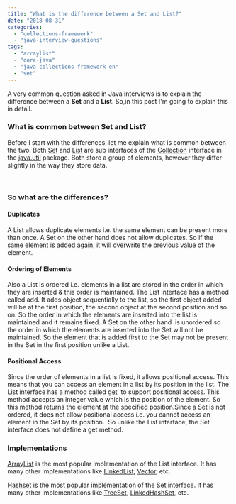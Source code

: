 ```yaml
---
title: "What is the difference between a Set and List?"
date: "2018-08-31"
categories: 
  - "collections-framework"
  - "java-interview-questions"
tags: 
  - "arraylist"
  - "core-java"
  - "java-collections-framework-en"
  - "set"
---
```


A very common question asked in Java interviews is to explain the difference between a **Set** and a **List**. So,in this post I'm going to explain this in detail.

### What is common between Set and List?

Before I start with the differences, let me explain what is common between the two. Both [Set](https://docs.oracle.com/javase/8/docs/api/java/util/Set.html) and [List](https://docs.oracle.com/javase/8/docs/api/java/util/List.html) are sub interfaces of the [Collection](https://docs.oracle.com/javase/8/docs/api/java/util/Collection.html) interface in the [java.util](https://docs.oracle.com/javase/8/docs/api/java/util/package-summary.html) package. Both store a group of elements, however they differ slightly in the way they store data.

 

### So what are the differences?

#### Duplicates

A List allows duplicate elements i.e. the same element can be present more than once. A Set on the other hand does not allow duplicates. So if the same element is added again, it will overwrite the previous value of the element.

#### Ordering of Elements

Also a List is ordered i.e. elements in a list are stored in the order in which they are inserted & this order is maintained. The List interface has a method called add. It adds object sequentially to the list, so the first object added will be at the first position, the second object at the second position and so on. So the order in which the elements are inserted into the list is maintained and it remains fixed. A Set on the other hand  is unordered so the order in which the elements are inserted into the Set will not be maintained. So the element that is added first to the Set may not be present in the Set in the first position unlike a List.

#### Positional Access

Since the order of elements in a list is fixed, it allows positional access. This means that you can access an element in a list by its position in the list. The List interface has a method called [get](https://docs.oracle.com/javase/8/docs/api/java/util/List.html#get-int-)  to support positional access. This method accepts an integer value which is the position of the element. So this method returns the element at the specified position.Since a Set is not ordered, it does not allow positional access i.e. you cannot access an element in the Set by its position.  So unlike the List interface, the Set interface does not define a get method.

### Implementations

[ArrayList](https://docs.oracle.com/javase/8/docs/api/java/util/ArrayList.html) is the most popular implementation of the List interface. It has many other implementations like [LinkedList](https://docs.oracle.com/javase/8/docs/api/java/util/LinkedList.html), [Vector](https://docs.oracle.com/javase/8/docs/api/java/util/Vector.html), etc.

[Hashset](https://docs.oracle.com/javase/8/docs/api/java/util/HashSet.html) is the most popular implementation of the Set interface. It has many other implementations like [TreeSet](https://docs.oracle.com/javase/8/docs/api/java/util/TreeSet.html), [LinkedHashSet](https://docs.oracle.com/javase/8/docs/api/java/util/LinkedHashSet.html), etc.
